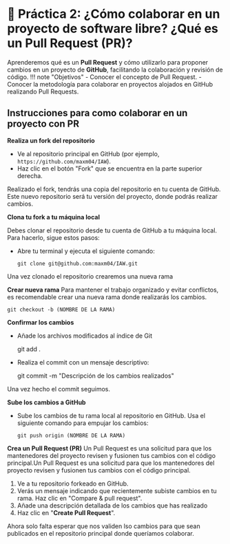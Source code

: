 # 📘 Práctica 2: ¿Cómo colaborar en un proyecto de software libre? ¿Qué es un Pull Request (PR)?
 Aprenderemos qué es un **Pull Request** y cómo utilizarlo para proponer cambios en un proyecto de **GitHub**, facilitando la colaboración y revisión de código.
!!! note "Objetivos"
    - Conocer el concepto de Pull Request.
    - Conocer la metodología para colaborar en proyectos alojados en GitHub realizando Pull Requests.
## Instrucciones para como colaborar en un proyecto con PR

**Realiza un fork del repositorio**

 - Ve al repositorio principal en GitHub (por ejemplo, `https://github.com/maxm04/IAW`).
 - Haz clic en el botón "Fork" que se encuentra en la parte superior derecha.
  
Realizado el fork, tendrás una copia del repositorio en tu cuenta de GitHub. Este nuevo repositorio será tu versión del proyecto, donde podrás realizar cambios.

**Clona tu fork a tu máquina local**

Debes clonar el repositorio desde tu cuenta de GitHub a tu máquina local. Para hacerlo, sigue estos pasos:

  - Abre tu terminal y ejecuta el siguiente comando: 
  
        git clone git@github.com:maxm04/IAW.git

Una vez clonado el repositorio crearemos una nueva rama

**Crear nueva rama**
Para mantener el trabajo organizado y evitar conflictos, es recomendable crear una nueva rama donde realizarás los cambios.

    git checkout -b (NOMBRE DE LA RAMA)

**Confirmar los cambios**
- Añade los archivos modificados al índice de Git
  
    git add .

- Realiza el commit con un mensaje descriptivo:
  
    git commit -m "Descripción de los cambios realizados"

Una vez hecho el commit seguimos.

**Sube los cambios a GitHub**

  - Sube los cambios de tu rama local al repositorio en GitHub. Usa el siguiente comando para empujar los cambios:

        git push origin (NOMBRE DE LA RAMA)

**Crea un Pull Request (PR)**
Un Pull Request es una solicitud para que los mantenedores del proyecto revisen y fusionen tus cambios con el código principal.Un Pull Request es una solicitud para que los mantenedores del proyecto revisen y fusionen tus cambios con el código principal.

 1. Ve a tu repositorio forkeado en GitHub.
 2. Verás un mensaje indicando que recientemente subiste cambios en tu rama. Haz clic en "Compare & pull request".
 3. Añade una descripción detallada de los cambios que has realizado
 4. Haz clic en "**Create Pull Request**".

Ahora solo falta esperar que nos validen lso cambios para que sean publicados en el repositorio principal donde queríamos colaborar.